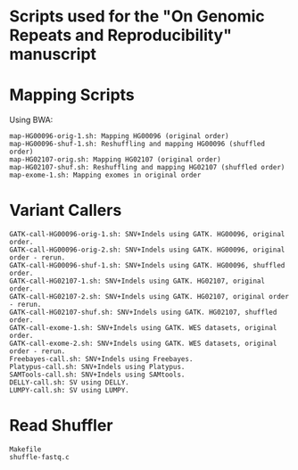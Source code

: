 
Scripts used for the "On Genomic Repeats and Reproducibility" manuscript
========================================================================

Mapping Scripts
===============

Using BWA:

	map-HG00096-orig-1.sh: Mapping HG00096 (original order)
	map-HG00096-shuf-1.sh: Reshuffling and mapping HG00096 (shuffled order)
	map-HG02107-orig.sh: Mapping HG02107 (original order)
	map-HG02107-shuf.sh: Reshuffling and mapping HG02107 (shuffled order)
	map-exome-1.sh: Mapping exomes in original order

Variant Callers
===============

	GATK-call-HG00096-orig-1.sh: SNV+Indels using GATK. HG00096, original order.
	GATK-call-HG00096-orig-2.sh: SNV+Indels using GATK. HG00096, original order - rerun.
	GATK-call-HG00096-shuf-1.sh: SNV+Indels using GATK. HG00096, shuffled order.
	GATK-call-HG02107-1.sh: SNV+Indels using GATK. HG02107, original order.
	GATK-call-HG02107-2.sh: SNV+Indels using GATK. HG02107, original order - rerun.
	GATK-call-HG02107-shuf.sh: SNV+Indels using GATK. HG02107, shuffled order.
	GATK-call-exome-1.sh: SNV+Indels using GATK. WES datasets, original order.
	GATK-call-exome-2.sh: SNV+Indels using GATK. WES datasets, original order - rerun.	
	Freebayes-call.sh: SNV+Indels using Freebayes.
	Platypus-call.sh: SNV+Indels using Platypus.
	SAMTools-call.sh: SNV+Indels using SAMtools.
	DELLY-call.sh: SV using DELLY.	
	LUMPY-call.sh: SV using LUMPY.

Read Shuffler
=============
	Makefile
	shuffle-fastq.c
